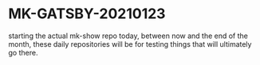 # MK-GATSBY-20210123

starting the actual mk-show repo today, between now and the end of the month, these daily repositories will be for testing things that will ultimately go there.

